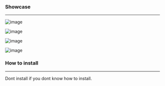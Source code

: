 ### Showcase 
<hr>

![image](https://github.com/kevin-roan/dotfiles/assets/103060398/d9007dcc-28b0-4b44-92d2-7d168e34e968)

![image](https://github.com/kevin-roan/dotfiles/assets/103060398/5cd91d34-e5ec-413d-ad4a-f3b4a22f03dc)

![image](https://github.com/kevin-roan/dotfiles/assets/103060398/39ae7dac-5265-4379-ba25-cf2cae72ec32)

![image](https://github.com/kevin-roan/dotfiles/assets/103060398/b1ead194-6e9d-4001-86be-2c72fc28b02c)

### How to install 
<hr>
Dont install if you dont know how to install.
 
